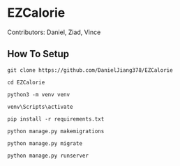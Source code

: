 # EZCalorie
Contributors: Daniel, Ziad, Vince


## How To Setup
```
git clone https://github.com/DanielJiang378/EZCalorie
```
```
cd EZCalorie
```
```
python3 -m venv venv
```
```
venv\Scripts\activate
```
```
pip install -r requirements.txt
```
```
python manage.py makemigrations
```
```
python manage.py migrate
```
```
python manage.py runserver
```
